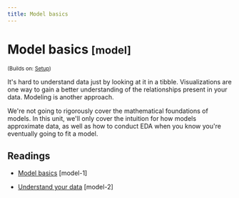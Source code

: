```yaml
---
title: Model basics
---
```


<!-- Generated automatically from model-basics.yml. Do not edit by hand -->

# Model basics <small class='model'>[model]</small>
<small>(Builds on: [Setup](setup.md))</small>

It's hard to understand data just by looking at it in a tibble. Visualizations
are one way to gain a better understanding of the relationships present in
your data. Modeling is another approach. 

We're not going to rigorously cover the mathematical foundations of models. In
this unit, we'll only cover the intuition for how models approximate data, as 
well as how to conduct EDA when you know you're eventually going to fit a model.

## Readings

  * [Model basics](https://dcl-model.stanford.edu/model_basics.html) [model-1]

  * [Understand your data](https://dcl-model.stanford.edu/understand_your_data.html) [model-2]


